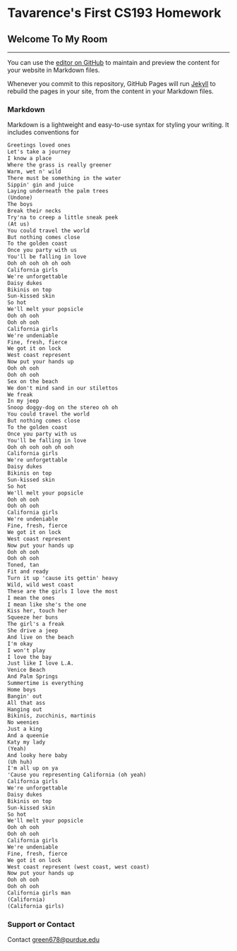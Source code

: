 # Tavarence's First CS193 Homework

## Welcome To My Room

__________________________________________________________________________________
You can use the [editor on GitHub](https://github.com/kalutes/CS193_Fall18_Lab1/edit/master/index.md) to maintain and preview the content for your website in Markdown files.

Whenever you commit to this repository, GitHub Pages will run [Jekyll](https://jekyllrb.com/) to rebuild the pages in your site, from the content in your Markdown files.

### Markdown

Markdown is a lightweight and easy-to-use syntax for styling your writing. It includes conventions for

```markdown
Greetings loved ones
Let's take a journey
I know a place
Where the grass is really greener
Warm, wet n' wild
There must be something in the water
Sippin' gin and juice
Laying underneath the palm trees
(Undone)
The boys
Break their necks
Try'na to creep a little sneak peek
(At us)
You could travel the world
But nothing comes close
To the golden coast
Once you party with us
You'll be falling in love
Ooh oh ooh oh oh ooh
California girls
We're unforgettable
Daisy dukes
Bikinis on top
Sun-kissed skin
So hot
We'll melt your popsicle
Ooh oh ooh
Ooh oh ooh
California girls
We're undeniable
Fine, fresh, fierce
We got it on lock
West coast represent
Now put your hands up
Ooh oh ooh
Ooh oh ooh
Sex on the beach
We don't mind sand in our stilettos
We freak
In my jeep
Snoop doggy-dog on the stereo oh oh
You could travel the world
But nothing comes close
To the golden coast
Once you party with us
You'll be falling in love
Ooh oh ooh ooh oh ooh
California girls
We're unforgettable
Daisy dukes
Bikinis on top
Sun-kissed skin
So hot
We'll melt your popsicle
Ooh oh ooh
Ooh oh ooh
California girls
We're undeniable
Fine, fresh, fierce
We got it on lock
West coast represent
Now put your hands up
Ooh oh ooh
Ooh oh ooh
Toned, tan
Fit and ready
Turn it up 'cause its gettin' heavy
Wild, wild west coast
These are the girls I love the most
I mean the ones
I mean like she's the one
Kiss her, touch her
Squeeze her buns
The girl's a freak
She drive a jeep
And live on the beach
I'm okay
I won't play
I love the bay
Just like I love L.A.
Venice Beach
And Palm Springs
Summertime is everything
Home boys
Bangin' out
All that ass
Hanging out
Bikinis, zucchinis, martinis
No weenies
Just a king
And a queenie
Katy my lady
(Yeah)
And looky here baby
(Uh huh)
I'm all up on ya
'Cause you representing California (oh yeah)
California girls
We're unforgettable
Daisy dukes
Bikinis on top
Sun-kissed skin
So hot
We'll melt your popsicle
Ooh oh ooh
Ooh oh ooh
California girls
We're undeniable
Fine, fresh, fierce
We got it on lock
West coast represent (west coast, west coast)
Now put your hands up
Ooh oh ooh
Ooh oh ooh
California girls man
(California)
(California girls)
```

### Support or Contact

Contact green678@purdue.edu
